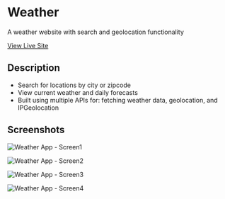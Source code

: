 # Weather
A weather website with search and geolocation functionality
 
 [View Live Site](https://weatherapp-heyitsbilly.netlify.app/)
 
 ## Description

 * Search for locations by city or zipcode
 * View current weather and daily forecasts
 * Built using multiple APIs for: fetching weather data, geolocation, and IPGeolocation
 
 ## Screenshots

 ![Weather App - Screen1](https://github.com/billyfarrell95/Weather-App/assets/25358057/ceb92d37-ca54-4b7c-99f0-88613557ac61)

![Weather App - Screen2](https://github.com/billyfarrell95/Weather-App/assets/25358057/90e4c52a-4771-4578-9b9f-ac1ca78a9b0c)

![Weather App - Screen3](https://github.com/billyfarrell95/Weather-App/assets/25358057/6cd3a6bb-a9e0-4558-894b-818633b51810)

![Weather App - Screen4](https://github.com/billyfarrell95/Weather-App/assets/25358057/d9e644c8-3e93-415a-b6e6-3da973bca473)
